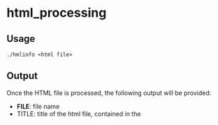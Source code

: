 # html_processing


## Usage
`./hmlinfo <html file> `

## Output 
 Once the HTML file is processed, the following output will be provided:
 
  - **FILE**: file name
  - TITLE: title of the html file, contained in the <title> tag.
  - TAGSTATS: tag name and number of ocurrences separated by a space. The <!DOCYPE> tag and the comment tag won't be included in the stats.
  - LINKS: list of the URLs contained in the <script>, <link> and <a> tags.
  - IMAGES: list of the URLs contained in the <image> tag.
  



